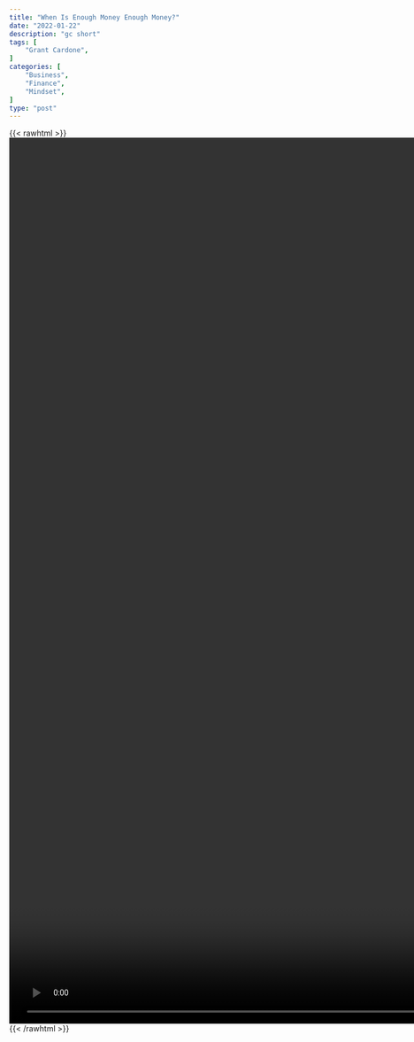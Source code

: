 ```yaml
---
title: "When Is Enough Money Enough Money?"
date: "2022-01-22"
description: "gc short"
tags: [
    "Grant Cardone",
]
categories: [
    "Business",
    "Finance",
    "Mindset",
]
type: "post"
---
```

{{< rawhtml >}}
    <video style="height:40vh;width:auto" overflow="hidden" controls>
        <source src="https://clips.dev00ps.com/Grant%20Cardone/wealth_building.mp4" type="video/mp4"> 
    </video>
{{< /rawhtml >}}